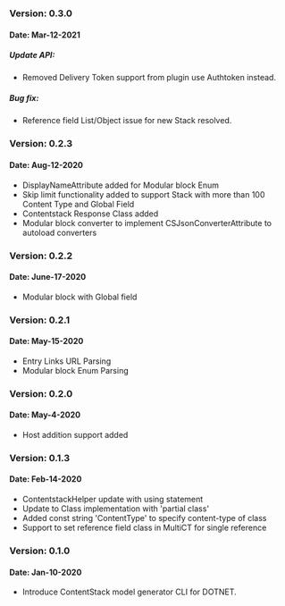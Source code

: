 ### Version: 0.3.0
#### Date: Mar-12-2021

##### Update API:
- Removed Delivery Token support from plugin use Authtoken instead.

##### Bug fix:
- Reference field List/Object issue for new Stack resolved.

### Version: 0.2.3
#### Date: Aug-12-2020 
- DisplayNameAttribute added for Modular block Enum
- Skip limit functionality added to support Stack with more than 100 Content Type and Global Field
- Contentstack Response Class added
- Modular block converter to implement CSJsonConverterAttribute to autoload converters 

### Version: 0.2.2
#### Date: June-17-2020 
- Modular block with Global field

### Version: 0.2.1
#### Date: May-15-2020 
- Entry Links URL Parsing
- Modular block Enum Parsing


### Version: 0.2.0 
#### Date: May-4-2020 
- Host addition support added

### Version: 0.1.3 
#### Date: Feb-14-2020 

- ContentstackHelper update with using statement
- Update to Class implementation with 'partial class'
- Added const string 'ContentType' to specify content-type of class 
- Support to set reference field class in MultiCT for single reference 

### Version: 0.1.0 
#### Date: Jan-10-2020 

- Introduce ContentStack model generator CLI for DOTNET.
